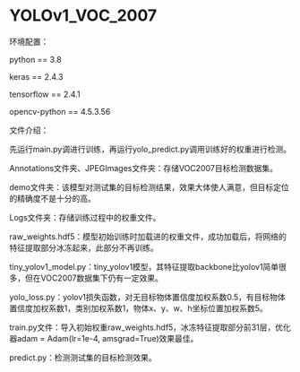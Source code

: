 # YOLOv1_VOC_2007

环境配置：



python == 3.8

keras == 2.4.3

tensorflow == 2.4.1

opencv-python == 4.5.3.56



文件介绍： 

先运行main.py调进行训练，再运行yolo_predict.py调用训练好的权重进行检测。


Annotations文件夹、JPEGImages文件夹：存储VOC2007目标检测数据集。

demo文件夹：该模型对测试集的目标检测结果，效果大体使人满意，但目标定位的精确度不是十分的高。

Logs文件夹：存储训练过程中的权重文件。

raw_weights.hdf5：模型初始训练时加载进的权重文件，成功加载后，将网络的特征提取部分冰冻起来，此部分不再训练。

tiny_yolov1_model.py：tiny_yolov1模型，其特征提取backbone比yolov1简单很多，但在VOC2007数据集下仍有一定效果。

yolo_loss.py：yolov1损失函数，对无目标物体置信度加权系数0.5，有目标物体置信度加权系数1，类别加权系数1，物体x、y、w、h坐标位置加权系数5。

train.py文件：导入初始权重raw_weights.hdf5，冰冻特征提取部分前31层，优化器adam = Adam(lr=1e-4, amsgrad=True)效果最佳。

predict.py：检测测试集的目标检测效果。
